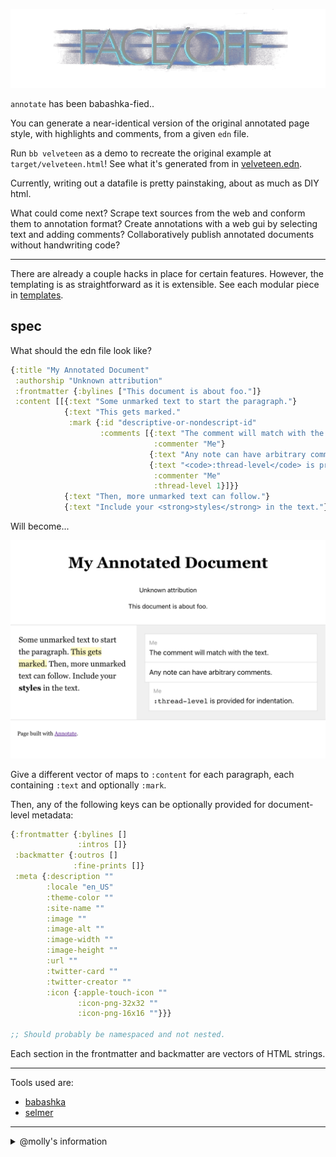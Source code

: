 ![FACE/OFF](repo-assets/face-off.png)

`annotate` has been babashka-fied..

You can generate a near-identical version of the original annotated page style, with highlights and comments, from a given `edn` file.

Run `bb velveteen` as a demo to recreate the original example at `target/velveteen.html`! See what it's generated from in [velveteen.edn](samples/velveteen.edn).

Currently, writing out a datafile is pretty painstaking, about as much as DIY html.

What could come next? Scrape text sources from the web and conform them to annotation format? Create annotations with a web gui by selecting text and adding comments? Collaboratively publish annotated documents without handwriting code?

---

There are already a couple hacks in place for certain features. However, the templating is as straightforward as it is extensible. See each modular piece in [templates]().

## spec
What should the edn file look like?

```clojure
{:title "My Annotated Document"
 :authorship "Unknown attribution"
 :frontmatter {:bylines ["This document is about foo."]}
 :content [[{:text "Some unmarked text to start the paragraph."}
            {:text "This gets marked."
             :mark {:id "descriptive-or-nondescript-id"
                    :comments [{:text "The comment will match with the text."
                                :commenter "Me"}
                               {:text "Any note can have arbitrary comments."}
                               {:text "<code>:thread-level</code> is provided for indentation."
                                :commenter "Me"
                                :thread-level 1}]}}
            {:text "Then, more unmarked text can follow."}
            {:text "Include your <strong>styles</strong> in the text."}]]}
```

Will become...

![](repo-assets/demo-edn.png)

Give a different vector of maps to `:content` for each paragraph, each containing `:text` and optionally `:mark`.

Then, any of the following keys can be optionally provided for document-level metadata:

```clojure
{:frontmatter {:bylines []
               :intros []}
 :backmatter {:outros []
              :fine-prints []}
 :meta {:description ""
        :locale "en_US"
        :theme-color ""
        :site-name ""
        :image ""
        :image-alt ""
        :image-width ""
        :image-height ""
        :url ""
        :twitter-card ""
        :twitter-creator ""
        :icon {:apple-touch-icon ""
               :icon-png-32x32 ""
               :icon-png-16x16 ""}}}

;; Should probably be namespaced and not nested.
```

Each section in the frontmatter and backmatter are vectors of HTML strings.

---

Tools used are:

- [babashka](https://book.babashka.org/)
- [selmer](https://github.com/yogthos/Selmer)

---

<details>
<summary>@molly's information</summary>

## Annotate

Annotate and publish text on the web! This project was created for ["The (Edited) Latecomer's Guide to Crypto"](https://www.mollywhite.net/annotations/latecomers-guide-to-crypto), but can be used to annotate any text document.

View a live demo at https://molly.github.io/annotate/.

![](./repo-assets/latecomers-desktop.png)

### How to use
Copy the `index.html`, `styles.css`, and `annotate.js` files to your project. You should only need to edit the `index.html` file, unless you want to change the styling or JavaScript behavior. This project does not *require* the JavaScript, so if you want to leave it out, just omit the `annotate.js` file and remove the `<script src="./annotate.js"></script>` tag from the HTML file. The `repo-assets` folder has full-size repo-assets of the index page in both desktop ([`index-desktop.png`](https://github.com/molly/annotate/blob/main/repo-assets/index-desktop.png)) and mobile ([`index-mobile.png`](https://github.com/molly/annotate/blob/main/repo-assets/index-mobile.png)) views, so you can see what the HTML produces.

Each section of the document follows this basic structure:

```html
<section class="group">
  <div class="content quote">
    Text that's being <mark data-annotation-id="1" aria-details="unique-comment-id">annotated</mark>.
  </div>
  <div class="content note">
    <div class="annotation" role="comment" data-annotation-id="1" id="unique-comment-id">
      <div class="commenter">Commenter name</div>
      Comment text.
    </div>
  </div>
</section>
```

and produces:

![](./repo-assets/small-example.png)

### Details

Each section of text is captured in a row with left- and right-hand sections. The `<section class="group">` element represents this row. Each side then has a div with the `content` class and either the `quote` or `note` classes. `quote` is the text being annotated, `note` is for the annotations.

Each portion of highlighted text in the original source (left-hand side) is marked with `<mark>` tags. These must have a unique `aria-details` attribute that will correspond to the `id` of the annotation, which will enable visual focus highlighting on click. It can also optionally have a `data-annotation-id` to number the annotation, to help distinguish annotations when there are multiple in a section.

Corresponding to the `<mark>` tag will be a div with either the `annotation` or `annotation-group` class on the right-hand side (the former for single annotations, the latter for grouped annotations). These must have `role="comment"` and an `id` that exactly matches the unique `aria-details` value of the highlighted text to which it corresponds. As with the highlighted text, it can have a `data-annotation-id` to number the annotation.

#### Grouped annotations
Within an annotation group, there will be one or more divs with the `annotation` class. These can contain a div with the class `commenter` to identify the writer, if there are multiple annotators working on the document. These do *not* need `role="comment`, `data-annotation-id`, or `id` since they're nested within an `annotation-group` with those attributes.

In the case of multiple annotations within an annotation group, they can appear directly stacked, or threaded (rendering with increasing levels of indentation, to indicate that they are replies to one another). To thread comments, include the `thread` class on the second comment (the first reply). Any subsequent replies should be marked with the `thread-x` class, where `x` is the level of indentation from 2–10: `thread-2`, `thread-3`, ..., `thread-10`. Omit the `thread` classes to render multiple annotations in a stack without indentation.

```html
<section class="group">
  <div class="content quote">
    Text that's being <mark data-annotation-id="1" aria-details="unique-comment-id">annotated</mark>.
  </div>
  <div class="content note">
    <div class="annotation-group" role="comment" data-annotation-id="1" id="unique-comment-id">
      <div class="annotation">
        A comment with indented responses.
      </div>
      <div class="annotation thread"> 
        A reply
      </div>
      <div class="annotation thread-2"> 
        A second reply
      </div>
    </div>
  </div>
</section>
```

![](./repo-assets/small-example-thread.png)

### Other source formats

The original Latecomer's Guide project was created using [Pug](https://pugjs.org/) and [Sass](https://sass-lang.com). If you'd rather work with those, that source code lives over with my [website source](https://github.com/molly/website-v2):
* [Pug](https://github.com/molly/website-v2/blob/master/src/pug/pages/annotations/latecomers-guide-to-crypto.pug) file
* [Sass](https://github.com/molly/website-v2/blob/master/src/sass/reviews.sass) file

### Mobile display

This is how the annotations display on mobile:

<img src="./repo-assets/latecomers-mobile.png" width="400" />

</details>
